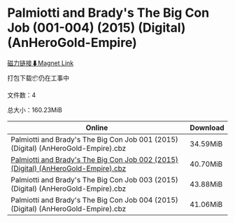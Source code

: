 # Palmiotti and Brady's The Big Con Job (001-004) (2015) (Digital) (AnHeroGold-Empire)

[磁力链接⬇Magnet Link](magnet:?xt=urn:btih:047b7cc5f589ddd8fa582e2e053134c8bbe3c7a8&dn=Palmiotti%20and%20Brady%27s%20The%20Big%20Con%20Job%20%28001-004%29%20%282015%29%20%28Digital%29%20%28AnHeroGold-Empire%29)

打包下载📦仍在工事中

文件数：4

总大小：160.23MiB

Online | Download
--- | ---
Palmiotti and Brady's The Big Con Job 001 (2015) (Digital) (AnHeroGold-Empire).cbz | 34.59MiB
[Palmiotti and Brady's The Big Con Job 002 (2015) (Digital) (AnHeroGold-Empire).cbz](https://github.com/alicewish/markdown/blob/master/comic/Palmiotti-Bradys-Big-Con-Job-002-2015-Digital-AnHeroGold-Empire-cbz.md) | 40.70MiB
Palmiotti and Brady's The Big Con Job 003 (2015) (Digital) (AnHeroGold-Empire).cbz | 43.88MiB
Palmiotti and Brady's The Big Con Job 004 (2015) (Digital) (AnHeroGold-Empire).cbz | 41.06MiB